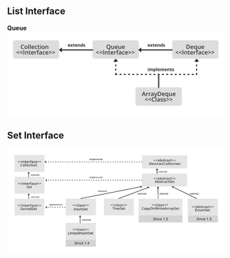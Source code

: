 ## **List Interface**
**Queue**
![Queue Interface](./images/QinJava.png)

## **Set Interface**
![Set Interface](./images/SetinJava.png)
